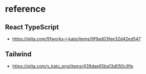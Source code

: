 # reference
 ## React TypeScript
 - https://qiita.com/91works-i-kato/items/9f9ad03fee32d42ed547
 ## Tailwind
 - https://qiita.com/y_kato_eng/items/439dae65ba13d050c91e